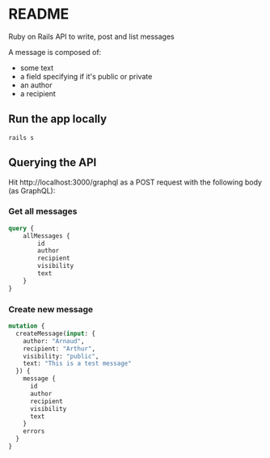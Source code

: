 # README

Ruby on Rails API to write, post and list messages

A message is composed of:
- some text
- a field specifying if it's public or private
- an author
- a recipient

## Run the app locally
`rails s`

## Querying the API
Hit http://localhost:3000/graphql as a POST request with the following body (as GraphQL):

### Get all messages
```graphql
query {
    allMessages {
        id
        author
        recipient
        visibility
        text
    }
}
```

### Create new message
```graphql
mutation {
  createMessage(input: {
    author: "Arnaud",
    recipient: "Arthur",
    visibility: "public",
    text: "This is a test message"
  }) {
    message {
      id
      author
      recipient
      visibility
      text
    }
    errors
  }
}
```
